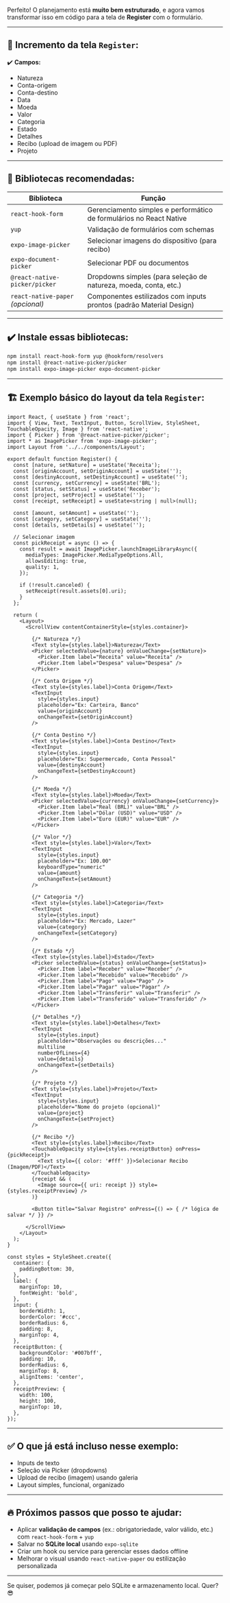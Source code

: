 Perfeito! O planejamento está **muito bem estruturado**, e agora vamos transformar isso em código para a tela de **Register** com o formulário.

---

## 🚀 **Incremento da tela `Register`:**

✔️ **Campos:**

* Natureza
* Conta-origem
* Conta-destino
* Data
* Moeda
* Valor
* Categoria
* Estado
* Detalhes
* Recibo (upload de imagem ou PDF)
* Projeto

---

## 🎯 **Bibliotecas recomendadas:**

| Biblioteca                        | Função                                                              |
| --------------------------------- | ------------------------------------------------------------------- |
| `react-hook-form`                 | Gerenciamento simples e performático de formulários no React Native |
| `yup`                             | Validação de formulários com schemas                                |
| `expo-image-picker`               | Selecionar imagens do dispositivo (para recibo)                     |
| `expo-document-picker`            | Selecionar PDF ou documentos                                        |
| `@react-native-picker/picker`     | Dropdowns simples (para seleção de natureza, moeda, conta, etc.)    |
| `react-native-paper` *(opcional)* | Componentes estilizados com inputs prontos (padrão Material Design) |

---

## ✔️ **Instale essas bibliotecas:**

```bash
npm install react-hook-form yup @hookform/resolvers
npm install @react-native-picker/picker
npm install expo-image-picker expo-document-picker
```

---

## 🏗️ **Exemplo básico do layout da tela `Register`:**

```tsx
import React, { useState } from 'react';
import { View, Text, TextInput, Button, ScrollView, StyleSheet, TouchableOpacity, Image } from 'react-native';
import { Picker } from '@react-native-picker/picker';
import * as ImagePicker from 'expo-image-picker';
import Layout from '../../components/Layout';

export default function Register() {
  const [nature, setNature] = useState('Receita');
  const [originAccount, setOriginAccount] = useState('');
  const [destinyAccount, setDestinyAccount] = useState('');
  const [currency, setCurrency] = useState('BRL');
  const [status, setStatus] = useState('Receber');
  const [project, setProject] = useState('');
  const [receipt, setReceipt] = useState<string | null>(null);

  const [amount, setAmount] = useState('');
  const [category, setCategory] = useState('');
  const [details, setDetails] = useState('');

  // Selecionar imagem
  const pickReceipt = async () => {
    const result = await ImagePicker.launchImageLibraryAsync({
      mediaTypes: ImagePicker.MediaTypeOptions.All,
      allowsEditing: true,
      quality: 1,
    });

    if (!result.canceled) {
      setReceipt(result.assets[0].uri);
    }
  };

  return (
    <Layout>
      <ScrollView contentContainerStyle={styles.container}>

        {/* Natureza */}
        <Text style={styles.label}>Natureza</Text>
        <Picker selectedValue={nature} onValueChange={setNature}>
          <Picker.Item label="Receita" value="Receita" />
          <Picker.Item label="Despesa" value="Despesa" />
        </Picker>

        {/* Conta Origem */}
        <Text style={styles.label}>Conta Origem</Text>
        <TextInput
          style={styles.input}
          placeholder="Ex: Carteira, Banco"
          value={originAccount}
          onChangeText={setOriginAccount}
        />

        {/* Conta Destino */}
        <Text style={styles.label}>Conta Destino</Text>
        <TextInput
          style={styles.input}
          placeholder="Ex: Supermercado, Conta Pessoal"
          value={destinyAccount}
          onChangeText={setDestinyAccount}
        />

        {/* Moeda */}
        <Text style={styles.label}>Moeda</Text>
        <Picker selectedValue={currency} onValueChange={setCurrency}>
          <Picker.Item label="Real (BRL)" value="BRL" />
          <Picker.Item label="Dólar (USD)" value="USD" />
          <Picker.Item label="Euro (EUR)" value="EUR" />
        </Picker>

        {/* Valor */}
        <Text style={styles.label}>Valor</Text>
        <TextInput
          style={styles.input}
          placeholder="Ex: 100.00"
          keyboardType="numeric"
          value={amount}
          onChangeText={setAmount}
        />

        {/* Categoria */}
        <Text style={styles.label}>Categoria</Text>
        <TextInput
          style={styles.input}
          placeholder="Ex: Mercado, Lazer"
          value={category}
          onChangeText={setCategory}
        />

        {/* Estado */}
        <Text style={styles.label}>Estado</Text>
        <Picker selectedValue={status} onValueChange={setStatus}>
          <Picker.Item label="Receber" value="Receber" />
          <Picker.Item label="Recebido" value="Recebido" />
          <Picker.Item label="Pago" value="Pago" />
          <Picker.Item label="Pagar" value="Pagar" />
          <Picker.Item label="Transferir" value="Transferir" />
          <Picker.Item label="Transferido" value="Transferido" />
        </Picker>

        {/* Detalhes */}
        <Text style={styles.label}>Detalhes</Text>
        <TextInput
          style={styles.input}
          placeholder="Observações ou descrições..."
          multiline
          numberOfLines={4}
          value={details}
          onChangeText={setDetails}
        />

        {/* Projeto */}
        <Text style={styles.label}>Projeto</Text>
        <TextInput
          style={styles.input}
          placeholder="Nome do projeto (opcional)"
          value={project}
          onChangeText={setProject}
        />

        {/* Recibo */}
        <Text style={styles.label}>Recibo</Text>
        <TouchableOpacity style={styles.receiptButton} onPress={pickReceipt}>
          <Text style={{ color: '#fff' }}>Selecionar Recibo (Imagem/PDF)</Text>
        </TouchableOpacity>
        {receipt && (
          <Image source={{ uri: receipt }} style={styles.receiptPreview} />
        )}

        <Button title="Salvar Registro" onPress={() => { /* lógica de salvar */ }} />

      </ScrollView>
    </Layout>
  );
}

const styles = StyleSheet.create({
  container: {
    paddingBottom: 30,
  },
  label: {
    marginTop: 10,
    fontWeight: 'bold',
  },
  input: {
    borderWidth: 1,
    borderColor: '#ccc',
    borderRadius: 6,
    padding: 8,
    marginTop: 4,
  },
  receiptButton: {
    backgroundColor: '#007bff',
    padding: 10,
    borderRadius: 6,
    marginTop: 8,
    alignItems: 'center',
  },
  receiptPreview: {
    width: 100,
    height: 100,
    marginTop: 10,
  },
});
```

---

## ✅ **O que já está incluso nesse exemplo:**

* Inputs de texto
* Seleção via Picker (dropdowns)
* Upload de recibo (imagem) usando galeria
* Layout simples, funcional, organizado

---

## 🔥 **Próximos passos que posso te ajudar:**

* Aplicar **validação de campos** (ex.: obrigatoriedade, valor válido, etc.) com `react-hook-form` + `yup`
* Salvar no **SQLite local** usando `expo-sqlite`
* Criar um hook ou service para gerenciar esses dados offline
* Melhorar o visual usando `react-native-paper` ou estilização personalizada

---

Se quiser, podemos já começar pelo SQLite e armazenamento local. Quer? 😎
